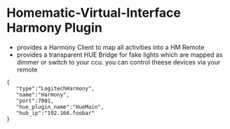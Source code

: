 # Homematic-Virtual-Interface Harmony Plugin


* provides a Harmony Client to map all activities into a HM Remote
* provides a transparent HUE Bridge for fake lights which are mapped as dimmer or switch to your ccu. you can control theese devices via your remote

 ```
 {
    "type":"LogitechHarmony",
    "name":"Harmony",
    "port":7001,
    "hue_plugin_name":"HueMain",
    "hub_ip":"192.168.foobar"
}
 ```